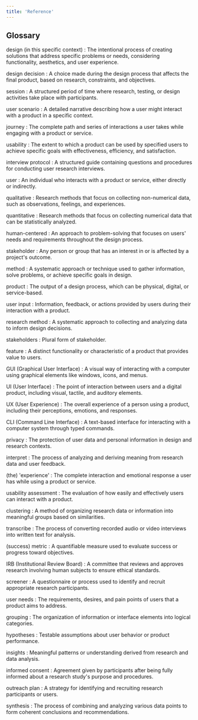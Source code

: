 ```yaml
---
title: 'Reference'
---
```


## Glossary


design (in this specific context)
: The intentional process of creating solutions that address specific problems or needs, considering functionality, aesthetics, and user experience.

design decision
: A choice made during the design process that affects the final product, based on research, constraints, and objectives.

session
: A structured period of time where research, testing, or design activities take place with participants.

user scenario
: A detailed narrative describing how a user might interact with a product in a specific context.

journey
: The complete path and series of interactions a user takes while engaging with a product or service.

usability
: The extent to which a product can be used by specified users to achieve specific goals with effectiveness, efficiency, and satisfaction.

interview protocol
: A structured guide containing questions and procedures for conducting user research interviews.

user
: An individual who interacts with a product or service, either directly or indirectly.

qualitative
: Research methods that focus on collecting non-numerical data, such as observations, feelings, and experiences.

quantitative
: Research methods that focus on collecting numerical data that can be statistically analyzed.

human-centered
: An approach to problem-solving that focuses on users' needs and requirements throughout the design process.

stakeholder
: Any person or group that has an interest in or is affected by a project's outcome.

method
: A systematic approach or technique used to gather information, solve problems, or achieve specific goals in design.

product
: The output of a design process, which can be physical, digital, or service-based.

user input
: Information, feedback, or actions provided by users during their interaction with a product.

research method
: A systematic approach to collecting and analyzing data to inform design decisions.

stakeholders
: Plural form of stakeholder.

feature
: A distinct functionality or characteristic of a product that provides value to users.

GUI (Graphical User Interface)
: A visual way of interacting with a computer using graphical elements like windows, icons, and menus.

UI (User Interface)
: The point of interaction between users and a digital product, including visual, tactile, and auditory elements.

UX (User Experience)
: The overall experience of a person using a product, including their perceptions, emotions, and responses.

CLI (Command Line Interface)
: A text-based interface for interacting with a computer system through typed commands.

privacy
: The protection of user data and personal information in design and research contexts.

interpret
: The process of analyzing and deriving meaning from research data and user feedback.

(the) 'experience'
: The complete interaction and emotional response a user has while using a product or service.

usability assessment
: The evaluation of how easily and effectively users can interact with a product.

clustering
: A method of organizing research data or information into meaningful groups based on similarities.

transcribe
: The process of converting recorded audio or video interviews into written text for analysis.

(success) metric
: A quantifiable measure used to evaluate success or progress toward objectives.

IRB (Institutional Review Board)
: A committee that reviews and approves research involving human subjects to ensure ethical standards.

screener
: A questionnaire or process used to identify and recruit appropriate research participants.

user needs
: The requirements, desires, and pain points of users that a product aims to address.

grouping
: The organization of information or interface elements into logical categories.

hypotheses
: Testable assumptions about user behavior or product performance.

insights
: Meaningful patterns or understanding derived from research and data analysis.

informed consent
: Agreement given by participants after being fully informed about a research study's purpose and procedures.

outreach plan
: A strategy for identifying and recruiting research participants or users.

synthesis
: The process of combining and analyzing various data points to form coherent conclusions and recommendations.
